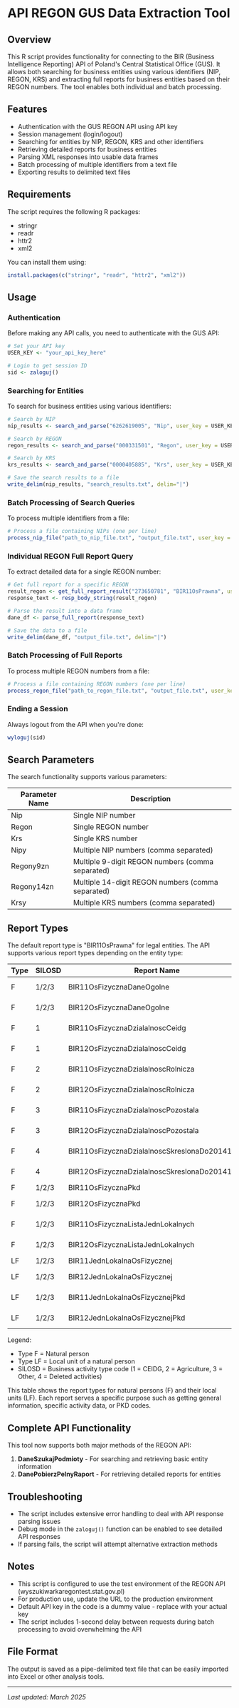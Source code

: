 # API REGON GUS Data Extraction Tool

## Overview
This R script provides functionality for connecting to the BIR (Business Intelligence Reporting) API of Poland's Central Statistical Office (GUS). It allows both searching for business entities using various identifiers (NIP, REGON, KRS) and extracting full reports for business entities based on their REGON numbers. The tool enables both individual and batch processing.

## Features
- Authentication with the GUS REGON API using API key
- Session management (login/logout)
- Searching for entities by NIP, REGON, KRS and other identifiers
- Retrieving detailed reports for business entities
- Parsing XML responses into usable data frames
- Batch processing of multiple identifiers from a text file
- Exporting results to delimited text files

## Requirements
The script requires the following R packages:
- stringr
- readr
- httr2
- xml2

You can install them using:
```R
install.packages(c("stringr", "readr", "httr2", "xml2"))
```

## Usage

### Authentication
Before making any API calls, you need to authenticate with the GUS API:
```R
# Set your API key
USER_KEY <- "your_api_key_here"

# Login to get session ID
sid <- zaloguj()
```

### Searching for Entities
To search for business entities using various identifiers:
```R
# Search by NIP
nip_results <- search_and_parse("6262619005", "Nip", user_key = USER_KEY)

# Search by REGON
regon_results <- search_and_parse("000331501", "Regon", user_key = USER_KEY)

# Search by KRS
krs_results <- search_and_parse("0000405885", "Krs", user_key = USER_KEY)

# Save the search results to a file
write_delim(nip_results, "search_results.txt", delim="|")
```

### Batch Processing of Search Queries
To process multiple identifiers from a file:
```R
# Process a file containing NIPs (one per line)
process_nip_file("path_to_nip_file.txt", "output_file.txt", user_key = USER_KEY)
```

### Individual REGON Full Report Query
To extract detailed data for a single REGON number:
```R
# Get full report for a specific REGON
result_regon <- get_full_report_result("273650781", "BIR11OsPrawna", user_key = USER_KEY, sid = sid)
response_text <- resp_body_string(result_regon)

# Parse the result into a data frame
dane_df <- parse_full_report(response_text)

# Save the data to a file
write_delim(dane_df, "output_file.txt", delim="|")
```

### Batch Processing of Full Reports
To process multiple REGON numbers from a file:
```R
# Process a file containing REGON numbers (one per line)
process_regon_file("path_to_regon_file.txt", "output_file.txt", user_key = USER_KEY, sid = sid)
```

### Ending a Session
Always logout from the API when you're done:
```R
wyloguj(sid)
```

## Search Parameters
The search functionality supports various parameters:

| Parameter Name | Description |
|----------------|-------------|
| Nip            | Single NIP number |
| Regon          | Single REGON number |
| Krs            | Single KRS number |
| Nipy           | Multiple NIP numbers (comma separated) |
| Regony9zn      | Multiple 9-digit REGON numbers (comma separated) |
| Regony14zn     | Multiple 14-digit REGON numbers (comma separated) |
| Krsy           | Multiple KRS numbers (comma separated) |

## Report Types
The default report type is "BIR11OsPrawna" for legal entities. The API supports various report types depending on the entity type:

| Type | SILOSD | Report Name | Description |
|------|--------|-------------|-------------|
| F | 1/2/3 | BIR11OsFizycznaDaneOgolne | General data for natural persons across all business activities |
| F | 1/2/3 | BIR12OsFizycznaDaneOgolne | Same functionality as above, no significant differences |
| F | 1 | BIR11OsFizycznaDzialalnoscCeidg | Data about activity registered in CEIDG, including business address |
| F | 1 | BIR12OsFizycznaDzialalnoscCeidg | Enhanced functionality with LENGTH(fiz_adSiedzNumeroLokalu)=20 |
| F | 2 | BIR11OsFizycznaDzialalnoscRolnicza | Data about agricultural activity, including address |
| F | 2 | BIR12OsFizycznaDzialalnoscRolnicza | Enhanced functionality with LENGTH(fiz_adSiedzNumeroLokalu)=20 |
| F | 3 | BIR11OsFizycznaDzialalnoscPozostala | Data about other activities not in CEIDG or agriculture |
| F | 3 | BIR12OsFizycznaDzialalnoscPozostala | Enhanced functionality with LENGTH(fiz_adSiedzNumeroLokalu)=20 |
| F | 4 | BIR11OsFizycznaDzialalnoscSkreslonaDo20141108 | Data about activity deleted from REGON before 2014-11-08 |
| F | 4 | BIR12OsFizycznaDzialalnoscSkreslonaDo20141108 | Same functionality as above, no significant differences |
| F | 1/2/3 | BIR11OsFizycznaPkd | List of PKD codes for natural person |
| F | 1/2/3 | BIR12OsFizycznaPkd | Enhanced functionality with additional XML element |
| F | 1/2/3 | BIR11OsFizycznaListaJednLokalnych | List of local units registered for a natural person |
| F | 1/2/3 | BIR12OsFizycznaListaJednLokalnych | Enhanced functionality with LENGTH(fiz_adSiedzNumeroLokalu)=20 |
| LF | 1/2/3 | BIR11JednLokalnaOsFizycznej | Data of local unit of natural person |
| LF | 1/2/3 | BIR12JednLokalnaOsFizycznej | Enhanced functionality with LENGTH(lokfiz_adSiedzNumeroLokalu)=20 |
| LF | 1/2/3 | BIR11JednLokalnaOsFizycznejPkd | List of PKD codes for local unit of natural person |
| LF | 1/2/3 | BIR12JednLokalnaOsFizycznejPkd | Enhanced functionality with additional XML element |

Legend:
- Type F = Natural person
- Type LF = Local unit of a natural person
- SILOSD = Business activity type code (1 = CEIDG, 2 = Agriculture, 3 = Other, 4 = Deleted activities)

This table shows the report types for natural persons (F) and their local units (LF). Each report serves a specific purpose such as getting general information, specific activity data, or PKD codes.

## Complete API Functionality
This tool now supports both major methods of the REGON API:
1. **DaneSzukajPodmioty** - For searching and retrieving basic entity information
2. **DanePobierzPelnyRaport** - For retrieving detailed reports for entities

## Troubleshooting
- The script includes extensive error handling to deal with API response parsing issues
- Debug mode in the `zaloguj()` function can be enabled to see detailed API responses
- If parsing fails, the script will attempt alternative extraction methods

## Notes
- This script is configured to use the test environment of the REGON API (wyszukiwarkaregontest.stat.gov.pl)
- For production use, update the URL to the production environment
- Default API key in the code is a dummy value - replace with your actual key
- The script includes 1-second delay between requests during batch processing to avoid overwhelming the API

## File Format
The output is saved as a pipe-delimited text file that can be easily imported into Excel or other analysis tools.

---
*Last updated: March 2025*
